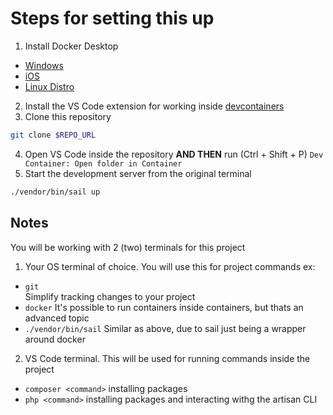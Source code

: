 # Steps for setting this up

1. Install Docker Desktop
  - [Windows](https://docs.docker.com/desktop/install/windows-install/)
  - [iOS](https://docs.docker.com/desktop/install/mac-install/)
  - [Linux Distro](https://docs.docker.com/desktop/install/linux-install/)
2. Install the VS Code extension for working inside [devcontainers](https://marketplace.visualstudio.com/items?itemName=ms-vscode-remote.remote-containers)
3. Clone this repository
```sh
git clone $REPO_URL
```
4. Open VS Code inside the repository **AND THEN** run (Ctrl + Shift + P) ```Dev Container: Open folder in Container```
5. Start the development server from the original terminal
```sh
./vendor/bin/sail up
```

## Notes

You will be working with 2 (two) terminals for this project

1. Your OS terminal of choice. You will use this for project commands ex:
  - ```git``` <br>
    Simplify tracking changes to your project
  - ```docker```
    It's possible to run containers inside containers, but thats an advanced topic
  - ```./vendor/bin/sail```
    Similar as above, due to sail just being a wrapper around docker
2. VS Code terminal. This will be used for running commands inside the project
  - ```composer <command>``` installing packages
  - ```php <command>``` installing packages and interacting withg the artisan CLI